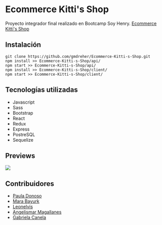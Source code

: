 # Ecommerce Kitti's Shop

Proyecto integrador final realizado en Bootcamp Soy Henry.
<a href="https://ecommerce-ft08-g07.vercel.app/">Ecommerce Kitti's Shop</a>

## Instalación

```
git clone https://github.com/gmdreher/Ecommerce-Kitti-s-Shop.git
npm install >> Ecommerce-Kitti-s-Shop/api/
npm start >> Ecommerce-Kitti-s-Shop/api/
npm install >> Ecommerce-Kitti-s-Shop/client/
npm start >> Ecommerce-Kitti-s-Shop/client/
```

## Tecnologías utilizadas 

 + Javascript
 + Sass
 + Bootstrap
 + React
 + Redux
 + Express
 + PostreSQL
 + Sequelize

## Previews 
<img src="https://i.ibb.co/r31zsRw/01.png" width="auto" height="auto" /> 

## Contribuidores 

+ <a href="https://github.com/pau28db">Paula Donoso</a>
+ <a href="https://github.com/MaraBayurk">Mara Bayurk</a>
+ <a href="https://github.com/leonelvis">Leonelvis</a>
+ <a href="https://github.com/angelis732">Angelismar Magallanes</a>
+ <a href="https://github.com/gmdreher">Gabriela Canela</a>


